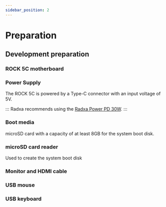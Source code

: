 ```yaml
---
sidebar_position: 2
---
```


# Preparation

## Development preparation

### ROCK 5C motherboard

### Power Supply

The ROCK 5C is powered by a Type-C connector with an input voltage of 5V.

:::
Radxa recommends using the [Radxa Power PD 30W](../accessories/pd-30w).
:::

### Boot media

microSD card with a capacity of at least 8GB for the system boot disk.

### microSD card reader

Used to create the system boot disk

### Monitor and HDMI cable

### USB mouse

### USB keyboard

